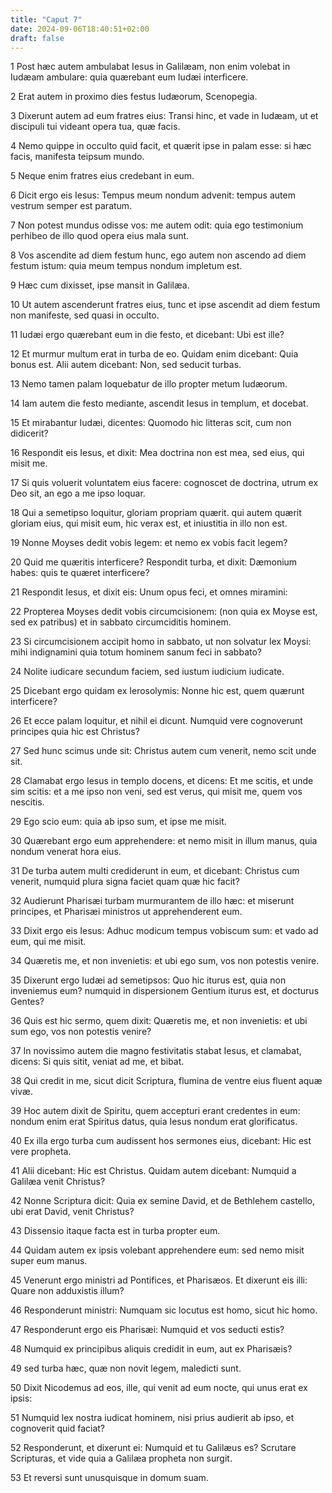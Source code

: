 ```yaml
---
title: "Caput 7"
date: 2024-09-06T18:40:51+02:00
draft: false
---
```




1 Post hæc autem ambulabat Iesus in Galilæam, non enim volebat in Iudæam ambulare: quia quærebant eum Iudæi interficere.

2 Erat autem in proximo dies festus Iudæorum, Scenopegia.

3 Dixerunt autem ad eum fratres eius: Transi hinc, et vade in Iudæam, ut et discipuli tui videant opera tua, quæ facis.

4 Nemo quippe in occulto quid facit, et quærit ipse in palam esse: si hæc facis, manifesta teipsum mundo.

5 Neque enim fratres eius credebant in eum.

6 Dicit ergo eis Iesus: Tempus meum nondum advenit: tempus autem vestrum semper est paratum.

7 Non potest mundus odisse vos: me autem odit: quia ego testimonium perhibeo de illo quod opera eius mala sunt.

8 Vos ascendite ad diem festum hunc, ego autem non ascendo ad diem festum istum: quia meum tempus nondum impletum est.

9 Hæc cum dixisset, ipse mansit in Galilæa.

10 Ut autem ascenderunt fratres eius, tunc et ipse ascendit ad diem festum non manifeste, sed quasi in occulto.

11 Iudæi ergo quærebant eum in die festo, et dicebant: Ubi est ille?

12 Et murmur multum erat in turba de eo. Quidam enim dicebant: Quia bonus est. Alii autem dicebant: Non, sed seducit turbas.

13 Nemo tamen palam loquebatur de illo propter metum Iudæorum.

14 Iam autem die festo mediante, ascendit Iesus in templum, et docebat.

15 Et mirabantur Iudæi, dicentes: Quomodo hic litteras scit, cum non didicerit?

16 Respondit eis Iesus, et dixit: Mea doctrina non est mea, sed eius, qui misit me.

17 Si quis voluerit voluntatem eius facere: cognoscet de doctrina, utrum ex Deo sit, an ego a me ipso loquar.

18 Qui a semetipso loquitur, gloriam propriam quærit. qui autem quærit gloriam eius, qui misit eum, hic verax est, et iniustitia in illo non est.

19 Nonne Moyses dedit vobis legem: et nemo ex vobis facit legem?

20 Quid me quæritis interficere? Respondit turba, et dixit: Dæmonium habes: quis te quæret interficere?

21 Respondit Iesus, et dixit eis: Unum opus feci, et omnes miramini:

22 Propterea Moyses dedit vobis circumcisionem: (non quia ex Moyse est, sed ex patribus) et in sabbato circumciditis hominem.

23 Si circumcisionem accipit homo in sabbato, ut non solvatur lex Moysi: mihi indignamini quia totum hominem sanum feci in sabbato?

24 Nolite iudicare secundum faciem, sed iustum iudicium iudicate.

25 Dicebant ergo quidam ex Ierosolymis: Nonne hic est, quem quærunt interficere?

26 Et ecce palam loquitur, et nihil ei dicunt. Numquid vere cognoverunt principes quia hic est Christus?

27 Sed hunc scimus unde sit: Christus autem cum venerit, nemo scit unde sit.

28 Clamabat ergo Iesus in templo docens, et dicens: Et me scitis, et unde sim scitis: et a me ipso non veni, sed est verus, qui misit me, quem vos nescitis.

29 Ego scio eum: quia ab ipso sum, et ipse me misit.

30 Quærebant ergo eum apprehendere: et nemo misit in illum manus, quia nondum venerat hora eius.

31 De turba autem multi crediderunt in eum, et dicebant: Christus cum venerit, numquid plura signa faciet quam quæ hic facit?

32 Audierunt Pharisæi turbam murmurantem de illo hæc: et miserunt principes, et Pharisæi ministros ut apprehenderent eum.

33 Dixit ergo eis Iesus: Adhuc modicum tempus vobiscum sum: et vado ad eum, qui me misit.

34 Quæretis me, et non invenietis: et ubi ego sum, vos non potestis venire.

35 Dixerunt ergo Iudæi ad semetipsos: Quo hic iturus est, quia non inveniemus eum? numquid in dispersionem Gentium iturus est, et docturus Gentes?

36 Quis est hic sermo, quem dixit: Quæretis me, et non invenietis: et ubi sum ego, vos non potestis venire?

37 In novissimo autem die magno festivitatis stabat Iesus, et clamabat, dicens: Si quis sitit, veniat ad me, et bibat.

38 Qui credit in me, sicut dicit Scriptura, flumina de ventre eius fluent aquæ vivæ.

39 Hoc autem dixit de Spiritu, quem accepturi erant credentes in eum: nondum enim erat Spiritus datus, quia Iesus nondum erat glorificatus.

40 Ex illa ergo turba cum audissent hos sermones eius, dicebant: Hic est vere propheta.

41 Alii dicebant: Hic est Christus. Quidam autem dicebant: Numquid a Galilæa venit Christus?

42 Nonne Scriptura dicit: Quia ex semine David, et de Bethlehem castello, ubi erat David, venit Christus?

43 Dissensio itaque facta est in turba propter eum.

44 Quidam autem ex ipsis volebant apprehendere eum: sed nemo misit super eum manus.

45 Venerunt ergo ministri ad Pontifices, et Pharisæos. Et dixerunt eis illi: Quare non adduxistis illum?

46 Responderunt ministri: Numquam sic locutus est homo, sicut hic homo.

47 Responderunt ergo eis Pharisæi: Numquid et vos seducti estis?

48 Numquid ex principibus aliquis credidit in eum, aut ex Pharisæis?

49 sed turba hæc, quæ non novit legem, maledicti sunt.

50 Dixit Nicodemus ad eos, ille, qui venit ad eum nocte, qui unus erat ex ipsis:

51 Numquid lex nostra iudicat hominem, nisi prius audierit ab ipso, et cognoverit quid faciat?

52 Responderunt, et dixerunt ei: Numquid et tu Galilæus es? Scrutare Scripturas, et vide quia a Galilæa propheta non surgit.

53 Et reversi sunt unusquisque in domum suam.

